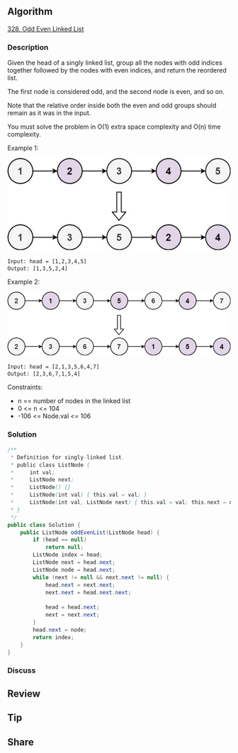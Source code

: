 ## Algorithm

[328. Odd Even Linked List](https://leetcode.com/problems/odd-even-linked-list/)

### Description

Given the head of a singly linked list, group all the nodes with odd indices together followed by the nodes with even indices, and return the reordered list.

The first node is considered odd, and the second node is even, and so on.

Note that the relative order inside both the even and odd groups should remain as it was in the input.

You must solve the problem in O(1) extra space complexity and O(n) time complexity.


Example 1:

![](assets/20210706-4f9f7602.png)

```
Input: head = [1,2,3,4,5]
Output: [1,3,5,2,4]
```

Example 2:

![](assets/20210706-b5373bb6.png)

```
Input: head = [2,1,3,5,6,4,7]
Output: [2,3,6,7,1,5,4]
```

Constraints:

- n == number of nodes in the linked list
- 0 <= n <= 104
- -106 <= Node.val <= 106


### Solution

```java
/**
 * Definition for singly-linked list.
 * public class ListNode {
 *     int val;
 *     ListNode next;
 *     ListNode() {}
 *     ListNode(int val) { this.val = val; }
 *     ListNode(int val, ListNode next) { this.val = val; this.next = next; }
 * }
 */
public class Solution {
    public ListNode oddEvenList(ListNode head) {
        if (head == null)
            return null;
        ListNode index = head;
        ListNode next = head.next;
        ListNode node = head.next;
        while (next != null && next.next != null) {
            head.next = next.next;
            next.next = head.next.next;

            head = head.next;
            next = next.next;
        }
        head.next = node;
        return index;
    }
}
```

### Discuss

## Review


## Tip


## Share
